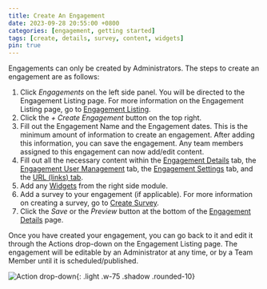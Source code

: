 ```yaml
---
title: Create An Engagement
date: 2023-09-28 20:55:00 +0800
categories: [engagement, getting started]
tags: [create, details, survey, content, widgets]
pin: true
---
```

Engagements can only be created by Administrators. The steps to create an engagement are as follows:

1. Click *Engagements* on the left side panel. You will be directed to the Engagement Listing page. For more information on the Engagement Listing page, go to [Engagement Listing](/met-guide/posts/engagement-listing/).
2. Click the *+ Create Engagement* button on the top right.
3. Fill out the Engagement Name and the Engagement dates. This is the minimum amount of information to create an engagement. After adding this information, you can save the engagement. Any team members assigned to this engagement can now add/edit content.
4. Fill out all the necessary content within the [Engagement Details](/met-guide/posts/engagement-details/) tab, the [Engagement User Management](/met-guide/posts/engagement-UM/) tab, the [Engagement Settings](/met-guide/posts/engagement-settings/) tab, and the [URL (links) tab](/met-guide/posts/engagement-URLs/).
5. Add any [Widgets](/met-guide/posts/widgets/) from the right side module. 
6. Add a survey to your engagement (if applicable). For more information on creating a survey, go to [Create Survey](/met-guide/posts/create-survey/).
7. Click the *Save* or the *Preview* button at the bottom of the [Engagement Details](/met-guide/posts/engagement-details/) page.

Once you have created your engagement, you can go back to it and edit it through the Actions drop-down on the Engagement Listing page. The engagement will be editable by an Administrator at any time, or by a Team Member until it is scheduled/published.

![Action drop-down](/assets/UserGuideImages/Images/create-an-engagement/create-engagement-image-of-actions-drop-down.png){: .light .w-75 .shadow .rounded-10}


